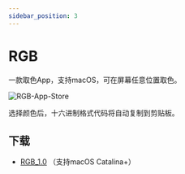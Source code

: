 ```yaml
---
sidebar_position: 3
---
```


# RGB

一款取色App，支持macOS，可在屏幕任意位置取色。

![RGB-App-Store](https://user-images.githubusercontent.com/1193966/72804897-90c2e080-3c8c-11ea-88e7-b124a1be9fe7.png)

选择颜色后，十六进制格式代码将自动复制到剪贴板。

## 下载

* [RGB_1.0](https://github.com/leibnizli/RGB/releases/download/1.0.0/RGB_1.0.dmg) （支持macOS Catalina+）

